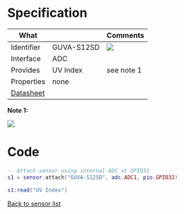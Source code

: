 # Specification

| What         |             | Comments                   |
|--------------|-------------|----------------------------|
| Identifier   | GUVA-S12SD  | ![](http://git.whitecatboard.org/guva-s12sd.png)                           |
| Interface    | ADC         |                            |
| Provides     | UV Index    | see note 1                 |
| Properties   | none        |                            |
| [Datasheet](https://cdn-shop.adafruit.com/datasheets/1918guva.pdf)    |             |                            |

**Note 1:**

![](http://git.whitecatboard.org/uv-index.png)

# Code

```lua
-- Attach sensor using internal ADC at GPIO32
s1 = sensor.attach("GUVA-S12SD", adc.ADC1, pio.GPIO32)

s1:read("UV Index")
```

[Back to sensor list](https://github.com/whitecatboard/Lua-RTOS-ESP32/wiki/Sensor-module#supported-sensors)